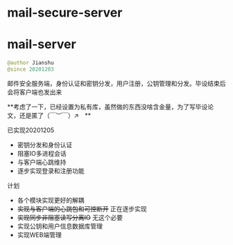 # mail-secure-server

# mail-server

```java
@author Jianshu
@since 20201203

```

邮件安全服务端，身份认证和密钥分发，用户注册，公钥管理和分发。毕设结束后会将客户端也发出来

**考虑了一下，已经设置为私有库，虽然做的东西没啥含金量，为了写毕设论文，还是匿了（￣︶￣）↗　**

已实现20201205

- 密钥分发和身份认证
- 阻塞IO多进程会话
- 与客户端心跳维持
- 逐步实现登录和注册功能

计划

- 各个模块实现更好的解耦
- ~~实现与客户端的心跳包和可控断开~~   正在逐步实现
- ~~实现同步非阻塞读写分离IO~~   无这个必要
- 实现公钥和用户信息数据库管理
- 实现WEB端管理
